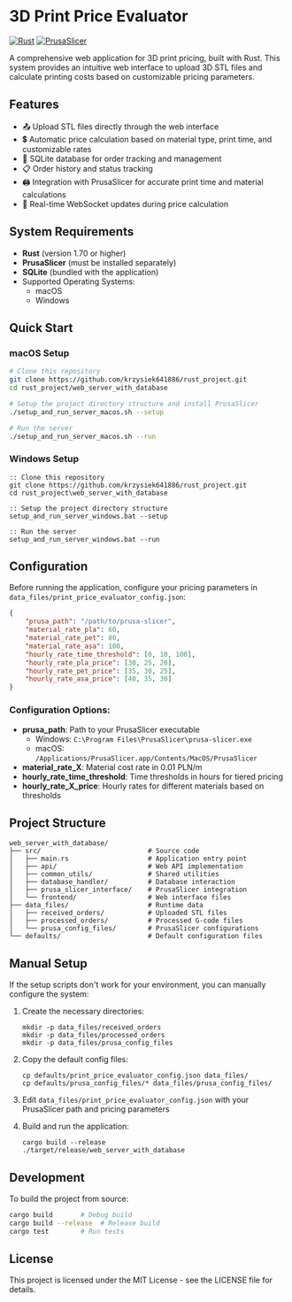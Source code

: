 # 3D Print Price Evaluator

[![Rust](https://img.shields.io/badge/rust-1.70%2B-orange.svg)](https://www.rust-lang.org/)
[![PrusaSlicer](https://img.shields.io/badge/PrusaSlicer-2.5%2B-blue.svg)](https://www.prusa3d.com/prusaslicer/)

A comprehensive web application for 3D print pricing, built with Rust. This system provides an intuitive web interface to upload 3D STL files and calculate printing costs based on customizable pricing parameters.

## Features

- 📤 Upload STL files directly through the web interface
- 💲 Automatic price calculation based on material type, print time, and customizable rates
- 💾 SQLite database for order tracking and management
- 📋 Order history and status tracking
- 🖨️ Integration with PrusaSlicer for accurate print time and material calculations
- 🔄 Real-time WebSocket updates during price calculation

## System Requirements

- **Rust** (version 1.70 or higher)
- **PrusaSlicer** (must be installed separately)
- **SQLite** (bundled with the application)
- Supported Operating Systems:
  - macOS
  - Windows

## Quick Start

### macOS Setup

```bash
# Clone this repository
git clone https://github.com/krzysiek641886/rust_project.git
cd rust_project/web_server_with_database

# Setup the project directory structure and install PrusaSlicer
./setup_and_run_server_macos.sh --setup

# Run the server
./setup_and_run_server_macos.sh --run
```

### Windows Setup

```batch
:: Clone this repository
git clone https://github.com/krzysiek641886/rust_project.git
cd rust_project\web_server_with_database

:: Setup the project directory structure
setup_and_run_server_windows.bat --setup

:: Run the server
setup_and_run_server_windows.bat --run
```

## Configuration

Before running the application, configure your pricing parameters in `data_files/print_price_evaluator_config.json`:

```json
{
    "prusa_path": "/path/to/prusa-slicer",
    "material_rate_pla": 60,
    "material_rate_pet": 80,
    "material_rate_asa": 100,
    "hourly_rate_time_threshold": [0, 10, 100],
    "hourly_rate_pla_price": [30, 25, 20],
    "hourly_rate_pet_price": [35, 30, 25],
    "hourly_rate_asa_price": [40, 35, 30]
}
```

### Configuration Options:

- **prusa_path**: Path to your PrusaSlicer executable
  - Windows: `C:\Program Files\PrusaSlicer\prusa-slicer.exe`
  - macOS: `/Applications/PrusaSlicer.app/Contents/MacOS/PrusaSlicer`
- **material_rate_X**: Material cost rate in 0.01 PLN/m
- **hourly_rate_time_threshold**: Time thresholds in hours for tiered pricing
- **hourly_rate_X_price**: Hourly rates for different materials based on thresholds

## Project Structure

```
web_server_with_database/
├── src/                           # Source code
│   ├── main.rs                    # Application entry point
│   ├── api/                       # Web API implementation
│   ├── common_utils/              # Shared utilities
│   ├── database_handler/          # Database interaction
│   ├── prusa_slicer_interface/    # PrusaSlicer integration
│   └── frontend/                  # Web interface files
├── data_files/                    # Runtime data
│   ├── received_orders/           # Uploaded STL files
│   ├── processed_orders/          # Processed G-code files
│   └── prusa_config_files/        # PrusaSlicer configurations
└── defaults/                      # Default configuration files
```

## Manual Setup

If the setup scripts don't work for your environment, you can manually configure the system:

1. Create the necessary directories:
   ```
   mkdir -p data_files/received_orders
   mkdir -p data_files/processed_orders
   mkdir -p data_files/prusa_config_files
   ```

2. Copy the default config files:
   ```
   cp defaults/print_price_evaluator_config.json data_files/
   cp defaults/prusa_config_files/* data_files/prusa_config_files/
   ```

3. Edit `data_files/print_price_evaluator_config.json` with your PrusaSlicer path and pricing parameters

4. Build and run the application:
   ```
   cargo build --release
   ./target/release/web_server_with_database
   ```

## Development

To build the project from source:

```bash
cargo build       # Debug build
cargo build --release  # Release build
cargo test        # Run tests
```

## License

This project is licensed under the MIT License - see the LICENSE file for details.